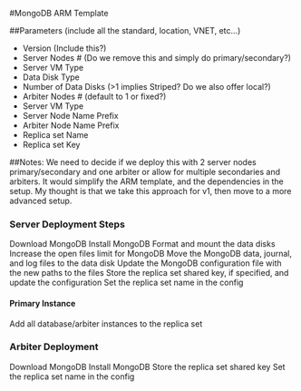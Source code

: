#MongoDB ARM Template

##Parameters
(include all the standard, location, VNET, etc...)

- Version (Include this?)
- Server Nodes # (Do we remove this and simply do primary/secondary?)
- Server VM Type
- Data Disk Type
- Number of Data Disks (>1 implies Striped? Do we also offer local?)
- Arbiter Nodes # (default to 1 or fixed?)
- Server VM Type
- Server Node Name Prefix
- Arbiter Node Name Prefix
- Replica set Name
- Replica set Key

##Notes:
We need to decide if we deploy this with 2 server nodes primary/secondary and one arbiter or allow for multiple secondaries and arbiters.  It would simplify the ARM template, and the dependencies in the setup. My thought is that we take this approach for v1, then move to a more advanced setup.

### Server Deployment Steps
Download MongoDB
Install MongoDB
Format and mount the data disks
Increase the open files limit for MongoDB
Move the MongoDB data, journal, and log files to the data disk
Update the MongoDB configuration file with the new paths to the files
Store the replica set shared key, if specified, and update the configuration
Set the replica set name in the config

#### Primary Instance
Add all database/arbiter instances to the replica set

### Arbiter Deployment
Download MongoDB
Install MongoDB
Store the replica set shared key
Set the replica set name in the config

